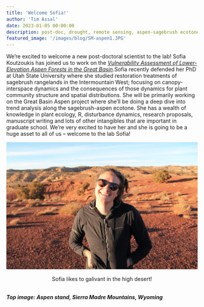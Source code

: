 ```yaml
---
title: 'Welcome Sofia!'
author: 'Tim Assal'
date: 2023-01-05 00:00:00
description: post-doc, drought, remote sensing, aspen-sagebrush ecotone  
featured_image: '/images/blog/SM-aspen1.JPG'
---
```


We’re excited to welcome a new post-doctoral scientist to the lab! Sofia Koutzoukis has joined us to work on the [*Vulnerability Assessment of Lower-Elevation Aspen Forests in the Great Basin*](https://assallab.org/blog/newproject-aspenvuln-gb).Sofia recently defended her PhD at Utah State University where she studied restoration treatments of sagebrush rangelands in the Intermountain West; focusing on canopy-interspace dynamics and the consequences of those dynamics for plant community structure and spatial distributions. She will be primarily working on the Great Basin Aspen project where she’ll be doing a deep dive into trend analysis along the sagebrush-aspen ecotone. She has a wealth of knowledge in plant ecology, R, disturbance dynamics, research proposals, manuscript writing and lots of other intangibles that are important in graduate school. We’re very excited to have her and she is going to be a huge asset to all of us – welcome to the lab Sofia!

<p align="center">
  <img alt="wgfd-crew" src="/images/blog/sofia.jpeg">
</p> 
<center>Sofia likes to galivant in the high desert! </center>
<br>


***Top image: Aspen stand, Sierra Madre Mountains, Wyoming***
